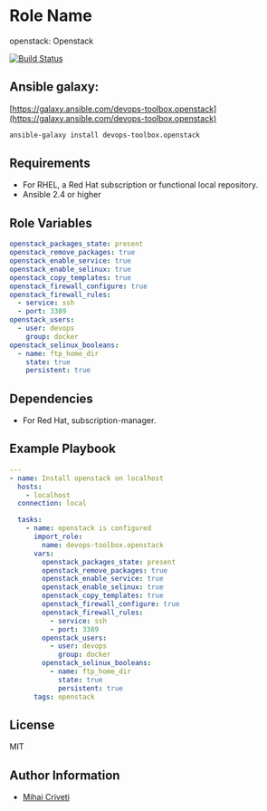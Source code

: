 Role Name
=========

openstack: Openstack

[![Build Status](https://travis-ci.org/cmihai-ansible/openstack.svg?branch=master)](https://travis-ci.org/cmihai-ansible/openstack)

Ansible galaxy:
---------------

[https://galaxy.ansible.com/devops-toolbox.openstack](https://galaxy.ansible.com/devops-toolbox.openstack)

```bash
ansible-galaxy install devops-toolbox.openstack
```

Requirements
------------

- For RHEL, a Red Hat subscription or functional local repository.
- Ansible 2.4 or higher

Role Variables
--------------

```yaml
openstack_packages_state: present
openstack_remove_packages: true
openstack_enable_service: true
openstack_enable_selinux: true
openstack_copy_templates: true
openstack_firewall_configure: true
openstack_firewall_rules:
  - service: ssh
  - port: 3389
openstack_users:
  - user: devops
    group: docker
openstack_selinux_booleans:
  - name: ftp_home_dir
    state: true
    persistent: true
```

Dependencies
------------

- For Red Hat, subscription-manager.

Example Playbook
----------------

```yaml
---
- name: Install openstack on localhost
  hosts:
    - localhost
  connection: local

  tasks:
    - name: openstack is configured
      import_role:
        name: devops-toolbox.openstack
      vars:
        openstack_packages_state: present
        openstack_remove_packages: true
        openstack_enable_service: true
        openstack_enable_selinux: true
        openstack_copy_templates: true
        openstack_firewall_configure: true
        openstack_firewall_rules:
          - service: ssh
          - port: 3389
        openstack_users:
          - user: devops
            group: docker
        openstack_selinux_booleans:
          - name: ftp_home_dir
            state: true
            persistent: true
      tags: openstack
```

License
-------

MIT

Author Information
------------------

- [Mihai Criveti](https://www.linkedin.com/in/devops-toolbox.)
